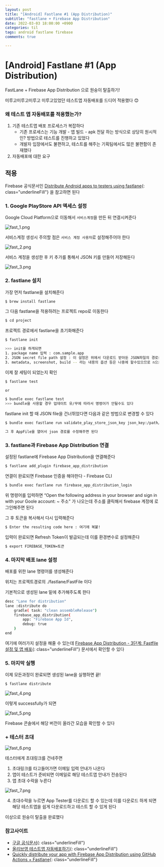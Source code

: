 ```yaml
---
layout: post
title: "[Android] Fastlane #1 (App Distribution)"
subtitle: "fastlane + Firebase App Distribution"
date: 2022-03-03 18:00:00 +0900
categories: til
tags: android fastlane firebase
comments: true

---
```




# [Android] Fastlane #1 (App Distribution)



FastLane + Firebase App Distribution 으로 원숭이 탈출하기!

미루고미루고미루고 미루고있었던 테스트앱 자동배포를 드디어 적용했다  😊



### 왜 테스트 앱 자동배포를 적용했는가?

1. 기존 테스트앱 배포 프로세스가 복잡하다
    - 기존 프로세스는 기능 개발 - 앱 빌드 - apk 전달 하는 방식으로 상당히 원시적인? 방법으로 테스트를 진행하고 있었다
    - 개발자 입장에서도 불편하고, 테스트를 해주는 기획팀에서도 많은 불편함이 존재했다
2. 자동배포에 대한 요구



## 적용

Firebase 공식문서인 [Distribute Android apps to testers using fastlane](https://firebase.google.com/docs/app-distribution/android/distribute-fastlane){: class="underlineFill"} 을 참고하면 된다



### 1. Google PlayStore API 엑세스 설정

Google Cloud Platform으로 이동해서 `서비스계정`을 만든 뒤 연결시켜준다

![fast_1.png](/img/in-post/fast_1.png)



서비스계정 생성시 주의할 점은 `서비스 계정 사용자`로 설정해주어야 한다

![fast_2.png](/img/in-post/fast_2.png)



서비스 계정을 생성한 후 키 추가를 통해서 JSON 키를 만들어 저장해둔다

![fast_3.png](/img/in-post/fast_3.png)



### 2. fastlane 설치

가장 먼저 fastlane을 설치해준다

```bash
$ brew install fastlane
```

그 다음 fastlane을 적용하려는 프로젝트 repo로 이동한다

```bash
$ cd project
```

프로젝트 경로에서 fastlane을 초기화해준다

```bash
$ fastlane init

>>> init을 하게되면 
1. package name 입력 : com.sample.app
2. JSON secret file path 설정 : 이 설정은 위에서 다운로드 받아둔 JSON파일의 경로를 넣어주면 된다
3. metadata, screenshot, build -- 라는 내용의 옵션 등은 나중에 할수있으므로 n으로 건너뛰기
```

이제 잘 세팅이 되었는지 확인

```bash
$ fastlane test

or

$ bundle exec fastlane test
>>> bundle을 사용할 경우 업데이트 유/무에 따라서 명령어가 안될수도 있다
```

fastlane init 할 때 JSON file을 건너뛰었다면 다음과 같은 방법으로 변경할 수 있다

```bash
$ bundle exec fastlane run validate_play_store_json_key json_key:/path/to/your/json/key.json

그 후 AppFile을 열어서 json 경로를 수정해주면 된다
```



### 3. fastlane과 Firebase App Distribution 연결

설정된 fastlane에 Firebase App Distribution을 연결해준다

```bash
$ fastlane add_plugin firebase_app_distribution
```

연결이 완료되면 Firebase 인증을 해야한다 - Firebase CLI

```bash
$ bundle exec fastlane run firebase_app_distribution_login
```

위 명령어를 입력하면 “Open the following address in your browser and sign in with your Goole account: ~ 주소" 가 나오는데 주소를 클릭해서 firebase 계정에 로그인해주면 된다

그 후 토큰을 복사해서 다시 입력해준다

```bash
$ Enter the resulting code here : 여기에 복붙!
```

입력이 완료되면 Refresh Token이 발급되는데 이를 환경변수로 설정해준다

```bash
$ export FIREBASE_TOKEN=토큰
```



### 4. 마지막 배포 lane 설정

배포를 위한 lane 명령어를 생성해준다

위치는 프로젝트경로의 ./fastlane/FastFile 이다

기본적으로 생성된 lane 밑에 추가해주도록 한다

```bash
desc "Lane for distribution"
lane :distribute do
	gradle( task: "clean assembleRelease")
	firebase_app_distribution(
		app: "Firebase App Id",
		debug: true
	)
end
```

여기에 여러가지 설정을 해줄 수 있는데 [Firebase App Distribution - 3단계: Fastfile 설정 및 앱 배포](https://firebase.google.com/docs/app-distribution/android/distribute-fastlane#step_3_set_up_your_fastfile_and_distribute_your_app){: class="underlineFill"} 문서에서 확인할 수 있다

### 5. 마지막 실행

이제 모든과정이 완료되면 생성된 lane을 실행하면 끝!

```bash
$ fastlane distribute
```

![fast_4.png](/img/in-post/fast_4.png)



이렇게 successfully가 되면

![fast_5.png](/img/in-post/fast_5.png)



Firebase 콘솔에서 해당 버전이 올라간 모습을 확인할 수 있다



### + 테스터 초대

![fast_6.png](/img/in-post/fast_6.png)

테스터에게 초대링크를 건네주면

1. 초대링크를 타고들어가면 이메일 입력 안내가 나온다
2. 앱이 테스트가 준비되면 이메일로 해당 테스트앱 안내가 전송된다
3. 앱 초대 수락을 누른다



![fast_7.png](/img/in-post/fast_7.png)

4. 초대수락을 누르면 App Tester를 다운로드 할 수 있는데 이를 다운로드 하게 되면 해당 테스트앱을 쉽게 다운로드하고 테스트 할 수 있게 된다



이상으로 원숭이 탈출을 완료했다



### 참고사이트

- [구글 공식문서](https://firebase.google.com/docs/app-distribution/android/distribute-fastlane){: class="underlineFill"}
- [올리브영 테스트앱 자동배포하기](http://tech.oliveyoung.co.kr/tech/2107152128/#%EC%82%AC%EC%A0%84%EC%9E%91%EC%97%85){: class="underlineFill"}
- [Quickly distribute your app with Firebase App Distribution using GitHub Actions + Fastlane](https://medium.com/firebase-developers/quickly-distribute-app-with-firebase-app-distribution-using-github-actions-fastlane-c7d8eca18ee0){: class="underlineFill"}



